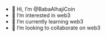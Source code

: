 - 👋 Hi, I’m @BabaAlhajiCoin
- 👀 I’m interested in web3
- 🌱 I’m currently learning web3
- 💞️ I’m looking to collaborate on web3

<!---
BabaAlhajiCoin/BabaAlhajiCoin is a ✨ special ✨ repository because its `README.md` (this file) appears on your GitHub profile.
You can click the Preview link to take a look at your changes.
--->
